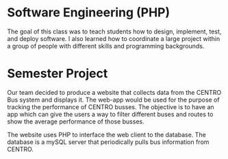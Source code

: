 # Software Engineering (PHP)

The goal of this class was to teach students how to design, implement, test, and deploy software. I also learned how to coordinate a large project within a group of people with different skills and programming backgrounds.

# Semester Project

Our team decided to produce a website that collects data from the CENTRO Bus system and displays it. The web-app would be used for the purpose of tracking the performance of CENTRO busses. The
objective is to have an app which can give the users a way to filter different buses and routes to show the average performance of those busses.

The website uses PHP to interface the web client to the database. The database is a mySQL server that periodically pulls bus information from CENTRO.